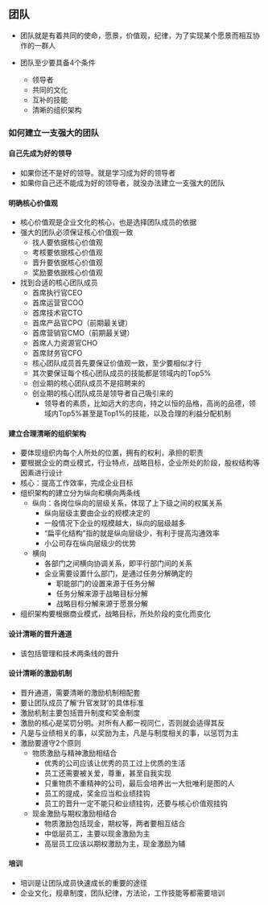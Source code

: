 ## 团队

* 团队就是有着共同的使命，愿景，价值观，纪律，为了实现某个愿景而相互协作的一群人

* 团队至少要具备4个条件
	* 领导者
	* 共同的文化
	* 互补的技能
	* 清晰的组织架构 

### 如何建立一支强大的团队
#### 自己先成为好的领导
* 如果你还不是好的领导。就是学习成为好的领导者
* 如果你自己还不能成为好的领导者，就没办法建立一支强大的团队

#### 明确核心价值观
* 核心价值观是企业文化的核心，也是选择团队成员的依据
* 强大的团队必须保证核心价值观一致
	* 找人要依据核心价值观
	* 考核要依据核心价值观
	* 晋升要依据核心价值观
	* 奖励要依据核心价值观
* 找到合适的核心团队成员
	* 首席执行官CEO
	* 首席运营官COO
	* 首席技术官CTO
	* 首席产品官CPO（前期最关键）
	* 首席营销官CMO（前期最关键）
	* 首席人力资源官CHO
	* 首席财务官CFO
	* 核心团队成员首先要保证价值观一致，至少要相似才行
	* 其次要保证每个核心团队成员的技能都是领域内的Top5%
	* 创业期的核心团队成员不是招聘来的
	* 创业期的核心团队成员是领导者自己吸引来的
		* 领导者的素质，比如远大的志向，持之以恒的品格，高尚的品德，领域内Top5%甚至是Top1%的技能，以及合理的利益分配机制

#### 建立合理清晰的组织架构
* 要体现组织内每个人所处的位置，拥有的权利，承担的职责
* 要根据企业的商业模式，行业特点，战略目标，企业所处的阶段，股权结构等因素进行设计
* 核心：提高工作效率，完成企业目标
* 组织架构的建立分为纵向和横向两条线
	* 纵向：各岗位纵向的层级关系，体现了上下级之间的权属关系
		* 纵向层级主要由企业的规模决定的
		* 一般情况下企业的规模越大，纵向的层级越多
		* “扁平化结构”指的就是纵向层级少，有利于提高沟通效率
		* 小公司存在纵向层级少的优势
	* 横向
		* 各部门之间横向协调关系，即平行部门间的关系
		* 企业需要设置什么部门，是通过任务分解确定的
			* 职能部门的设置来源于任务分解
			* 任务分解来源于战略目标分解
			* 战略目标分解来源于愿景分解
* 组织架构要根据商业模式，战略目标，所处阶段的变化而变化

#### 设计清晰的晋升通道
* 该包括管理和技术两条线的晋升

#### 设计清晰的激励机制
* 晋升通道，需要清晰的激励机制相配套
* 要让团队成员了解‘升官发财’的具体标准
* 激励机制主要包括晋升制度和奖金制度
* 激励的核心是奖罚分明。对所有人都一视同仁，否则就会适得其反  
* 凡是与业绩相关的事，以奖励为主，凡是与制度相关的事，以惩罚为主
* 激励要遵守2个原则
	* 物质激励与精神激励相结合
		* 优秀的公司应该让优秀的员工过上优质的生活
		* 员工还需要被关爱，尊重，甚至自我实现
		* 只重物质不重精神的公司，最后会培养出一大批唯利是图的人
		* 员工的提成，奖金应当和业绩挂钩
		* 员工的晋升一定不能只和业绩挂钩，还要与核心价值观挂钩
	* 现金激励与期权激励相结合
		* 物质激励包括现金，期权等，两者要相互结合
		* 中低层员工，主要以现金激励为主
		* 高层员工应该以期权激励为主，现金激励为辅

#### 培训
* 培训是让团队成员快速成长的重要的途径
* 企业文化，规章制度，团队纪律，方法论，工作技能等都需要培训		  
 